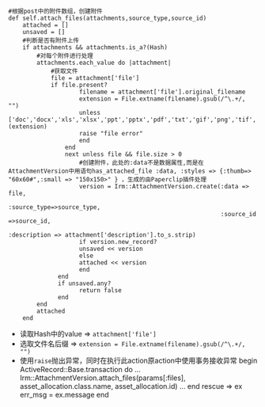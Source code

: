 	#根据post中的附件数组，创建附件
	def self.attach_files(attachments,source_type,source_id)
    	attached = []
    	unsaved = []
   		#判断是否有附件上传
   		if attachments && attachments.is_a?(Hash)
     		#对每个附件进行处理
      		attachments.each_value do |attachment|
        		#获取文件
       			file = attachment['file']
       			if file.present?
                		filename = attachment['file'].original_filename
	            		extension = File.extname(filename).gsub(/^\.+/, "")
        				unless ['doc','docx','xls','xlsx','ppt','pptx','pdf','txt','gif','png','tif','bmp','wmf'].include?(extension)
           				raise "file error"
        				end
        			end
        			next unless file && file.size > 0
        				#创建附件，此处的:data不是数据属性,而是在AttachmentVersion中用语句has_attached_file :data, :styles => {:thumb=> "60x60#",:small => "150x150>" } ，生成的由Paperclip插件处理
        				version = Irm::AttachmentVersion.create(:data => file,
                                                				:source_type=>source_type,
                                                				:source_id =>source_id,
                                                				:description => attachment['description'].to_s.strip)
        				if version.new_record?
           				unsaved << version
        				else
           				attached << version
        				end
      			  end
      			  if unsaved.any?
        				return false
      			  end
    		end
    		attached
     	end
        
- 读取Hash中的value	=>	`attachment['file']`
- 选取文件名后缀	=>	`extension = File.extname(filename).gsub(/^\.+/, "")`
- 使用`raise`抛出异常，同时在执行此action原action中使用事务接收异常
		begin
	      ActiveRecord::Base.transaction do
          	...
          	Irm::AttachmentVersion.attach_files(params[:files], asset_allocation.class.name, asset_allocation.id)
              ...
          end
    	rescue => ex
      	err_msg = ex.message
  	  end